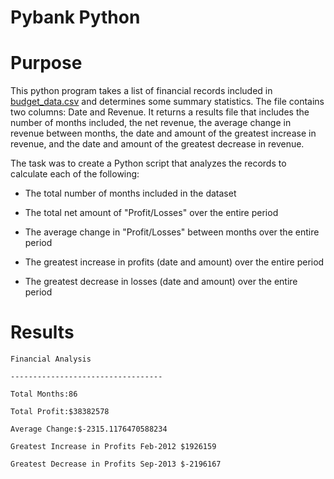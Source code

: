 # Pybank Python
 # Purpose
This python program takes a list of financial records included in [budget_data.csv](https://github.com/poojanagrecha/Pybank-Python/blob/main/PyBank/Raw%20Data/budget_data.csv) and determines some summary statistics. The file contains two columns: Date and Revenue. It returns a results file that includes the number of months included, the net revenue, the average change in revenue between months, the date and amount of the greatest increase in revenue, and the date and amount of the greatest decrease in revenue.

The task was to create a Python script that analyzes the records to calculate each of the following:

- The total number of months included in the dataset

- The total net amount of "Profit/Losses" over the entire period

- The average change in "Profit/Losses" between months over the entire period

- The greatest increase in profits (date and amount) over the entire period

- The greatest decrease in losses (date and amount) over the entire period
# Results
```
Financial Analysis

----------------------------------

Total Months:86

Total Profit:$38382578

Average Change:$-2315.1176470588234

Greatest Increase in Profits Feb-2012 $1926159

Greatest Decrease in Profits Sep-2013 $-2196167
```
